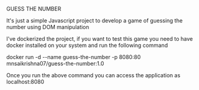GUESS THE NUMBER

It's just a simple Javascript project to develop a game of guessing the number using DOM manipulation

I've dockerized the project, if you want to test this game you need to have docker installed on your system and run the following command

docker run -d --name guess-the-number -p 8080:80 mnsaikrishna07/guess-the-number:1.0

Once you run the above command you can access the application as localhost:8080
